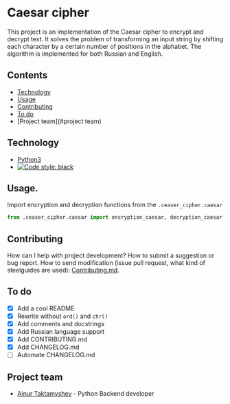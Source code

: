 # Caesar cipher
This project is an implementation of the Caesar cipher to encrypt and decrypt 
text. It solves the problem of transforming an input string by shifting each character by 
a certain number of positions in the alphabet.
The algorithm is implemented for both Russian and English.

## Contents
- [Technology](#technology)
- [Usage](#usage)
- [Contributing](#contributing)
- [To do](#to-do)
- [Project team](#project team)

## Technology
- [Python3](https://www.python.org/)
- [![Code style: black](https://img.shields.io/badge/code%20style-black-000000.svg)](https://github.com/psf/black)

## Usage.

Import encryption and decryption functions from the `.ceaser_cipher.caesar`
```Python
from .ceaser_cipher.caesar import encryption_caesar, decryption_caesar
```

## Contributing
How can I help with project development? How to submit a suggestion or bug report. 
How to send modification (issue pull request, what kind of steelguides are used): [Contributing.md](./CONTRIBUTING.md).

## To do
- [x] Add a cool README
- [x] Rewrite without `ord()` and `chr()`
- [x] Add comments and docstrings
- [x] Add Russian language support
- [x] Add CONTRIBUTING.md
- [x] Add CHANGELOG.md
- [ ] Automate CHANGELOG.md

## Project team

- [Ainur Taktamyshev](tg://resolve?domain=justborn) - Python Backend developer